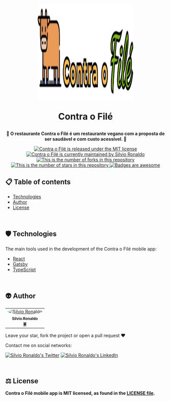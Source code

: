 <h1 align="center">
  <img src="./src/assets/images/brand.svg" alt="Contra o Filé Logo" height=300 width=300 />
  <p>Contra o Filé</p>
</h1>

<p align="center">
  <strong>
   🥬 O restaurante Contra o Filé é um restaurante vegano com a proposta de ser saudável e com custo acessível. 🍉 </br>
  </strong>
</p>

<p align="center">
  <a href="./LICENSE">
    <img src="https://img.shields.io/badge/license-MIT-blue" alt="Contra o Filé is released under the MIT license" />
  </a>
  <a href="https://GitHub.com/Silvio-Ronaldo/contra-o-file/graphs/commit-activity">
    <img src="https://img.shields.io/badge/Maintained%3F-yes-brightgreen" alt="Contra o Filé is currently maintained by Silvio Ronaldo" />
  </a>
  <a href="https://GitHub.com/Silvio-Ronaldo/contra-o-file/network/">
    <img src="https://img.shields.io/github/forks/Silvio-Ronaldo/contra-o-file?style=social" alt="This is the number of forks in this repository" />
  </a>
  <a href="https://GitHub.com/Silvio-Ronaldo/contra-o-file/stargazers/">
    <img src="https://img.shields.io/github/stars/Silvio-Ronaldo/contra-o-file?style=social" alt="This is the number of stars in this repository" />
  </a>
  <a href="https://github.com/Naereen/badges">
    <img src="https://img.shields.io/badge/badge-awesome-brightgreen" alt="Badges are awesome" />
  </a>
</p>



<h2>
  📋 Table of contents
</h2>
<ul>
  <li><a href="https://github.com/Silvio-Ronaldo/save-pass#%EF%B8%8F-technologies">Technologies</a></li>
  <li><a href="https://github.com/Silvio-Ronaldo/save-pass#-author">Author</a></li>
  <li><a href="https://github.com/Silvio-Ronaldo/save-pass#%EF%B8%8F-license">License</a></li>
</ul></br>



<h2>🛡️ Technologies</h2>
<p>The main tools used in the development of the Contra o Filé mobile app: </p>

<ul>
  <li><a href="https://pt-br.reactjs.org">React</a></li>
  <li><a href="https://www.gatsbyjs.com">Gatsby</a></li>
  <li><a href="https://www.typescriptlang.org">TypeScript</a></li>
</ul></br>



<h2>👽 Author</h2>
<table>
  <tr>
    <td align="center"><a href="https://github.com/Silvio-Ronaldo"><img style="border-radius: 50%;" src="https://avatars.githubusercontent.com/u/48893927?v=4" width="100px;" alt="Silvio Ronaldo"/><br /><sub><b>Silvio Ronaldo</b></sub></a><br /><a href="https://github.com/Silvio-Ronaldo" title="Silvio Ronaldo">🍀</a></td>
  </tr>
</table>
<p>Leave your star, fork the project or open a pull request ❤️</p>
<p>Contact me on social networks: </p>
<p><a href="https://twitter.com/sivirinoo"><img src="https://img.shields.io/twitter/follow/sivirinoo?style=social" alt="Silvio Ronaldo's Twitter" /></a>
<a href="https://br.linkedin.com/in/silvio-ronaldo77"><img src="https://img.shields.io/badge/-Silvio-blue?style=flat&logo=Linkedin&logoColor=white" alt="Silvio Ronaldo's LinkedIn" /></a></p></br>



<h2>⚖️ License</h2>
<p><strong>Contra o Filé mobile app is MIT licensed, as found in the <a href="./LICENSE">LICENSE file</a>.</strong></p>
